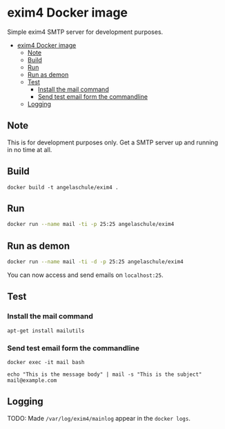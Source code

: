 # exim4 Docker image

Simple exim4 SMTP server for development purposes.

- [exim4 Docker image](#exim4-docker-image)
  - [Note](#note)
  - [Build](#build)
  - [Run](#run)
  - [Run as demon](#run-as-demon)
  - [Test](#test)
    - [Install the mail command](#install-the-mail-command)
    - [Send test email form the commandline](#send-test-email-form-the-commandline)
  - [Logging](#logging)

## Note

This is for development purposes only. Get a SMTP server up and running in no
time at all.

## Build 

```shell
docker build -t angelaschule/exim4 .
```

## Run 

```bash
docker run --name mail -ti -p 25:25 angelaschule/exim4
```

## Run as demon

```bash
docker run --name mail -ti -d -p 25:25 angelaschule/exim4
```
You can now access and send emails on `localhost:25`.

## Test

### Install the mail command

```shell
apt-get install mailutils 
```
### Send test email form the commandline

```shell
docker exec -it mail bash
```

```shell
echo "This is the message body" | mail -s "This is the subject" mail@example.com
```

## Logging

TODO: Made `/var/log/exim4/mainlog` appear in the `docker logs`.